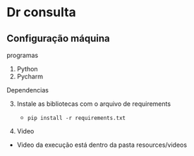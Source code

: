 # Dr consulta

## Configuração máquina

programas

1. Python
2. Pycharm

Dependencias

3. Instale as bibliotecas com o arquivo de requirements

   - `pip install -r requirements.txt`
   
5. Video

- Video da execução está dentro da pasta resources/videos

